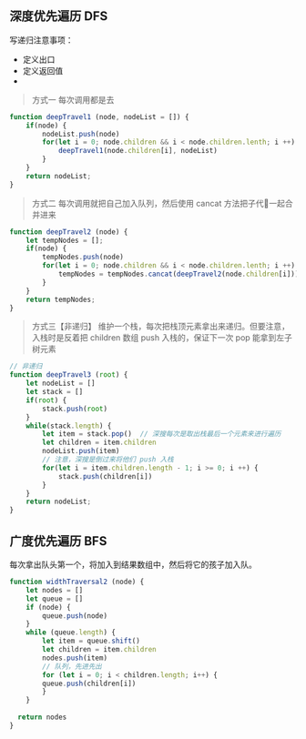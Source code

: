 ## 深度优先遍历 DFS

写递归注意事项：
 - 定义出口
 - 定义返回值
 - 

> 方式一
每次调用都是去
```js
function deepTravel1 (node, nodeList = []) {
    if(node) {
        nodeList.push(node)
        for(let i = 0; node.children && i < node.children.lenth; i ++) {
            deepTravel1(node.children[i], nodeList)
        }
    }
    return nodeList;
}
```

> 方式二
每次调用就把自己加入队列，然后使用 cancat 方法把子代一起合并进来
```js
function deepTravel2 (node) {
    let tempNodes = [];
    if(node) {
        tempNodes.push(node)
        for(let i = 0; node.children && i < node.children.lenth; i ++) {
            tempNodes = tempNodes.cancat(deepTravel2(node.children[i]));
        }
    }
    return tempNodes;
}
```

> 方式三【非递归】
维护一个栈，每次把栈顶元素拿出来递归。但要注意，入栈时是反着把 children 数组 push 入栈的，保证下一次 pop 能拿到左子树元素
```js
// 非递归
function deepTravel3 (root) {
    let nodeList = []
    let stack = []
    if(root) {
        stack.push(root)
    }
    while(stack.length) {
        let item = stack.pop()  // 深搜每次是取出栈最后一个元素来进行遍历
        let children = item.children
        nodeList.push(item)
        // 注意，深搜是倒过来将他们 push 入栈
        for(let i = item.children.length - 1; i >= 0; i ++) {
            stack.push(children[i])
        }
    }
    return nodeList;
}
```

## 广度优先遍历 BFS

每次拿出队头第一个，将加入到结果数组中，然后将它的孩子加入队。
```js
function widthTraversal2 (node) {
    let nodes = []
    let queue = []
    if (node) {
        queue.push(node)
    }
    while (queue.length) {
        let item = queue.shift()
        let children = item.children
        nodes.push(item)
        // 队列，先进先出
        for (let i = 0; i < children.length; i++) {
        queue.push(children[i])
        }
    }
  
  return nodes
}
```